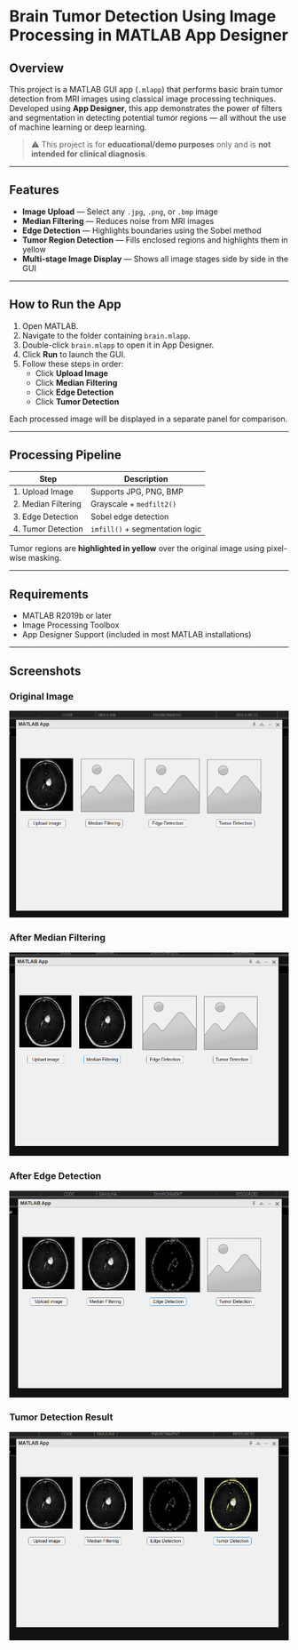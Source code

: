 # Brain Tumor Detection Using Image Processing in MATLAB App Designer

## Overview

This project is a MATLAB GUI app (`.mlapp`) that performs basic brain tumor detection from MRI images using classical image processing techniques. Developed using **App Designer**, this app demonstrates the power of filters and segmentation in detecting potential tumor regions — all without the use of machine learning or deep learning.

> ⚠️ This project is for **educational/demo purposes** only and is **not intended for clinical diagnosis**.

---

## Features

- **Image Upload** — Select any `.jpg`, `.png`, or `.bmp` image
- **Median Filtering** — Reduces noise from MRI images
- **Edge Detection** — Highlights boundaries using the Sobel method
- **Tumor Region Detection** — Fills enclosed regions and highlights them in yellow
- **Multi-stage Image Display** — Shows all image stages side by side in the GUI

---

##  How to Run the App

1. Open MATLAB.
2. Navigate to the folder containing `brain.mlapp`.
3. Double-click `brain.mlapp` to open it in App Designer.
4. Click **Run** to launch the GUI.
5. Follow these steps in order:
   - Click **Upload Image**
   - Click **Median Filtering**
   - Click **Edge Detection**
   - Click **Tumor Detection**

Each processed image will be displayed in a separate panel for comparison.

---

##  Processing Pipeline

| Step | Description |
|------|-------------|
| 1. Upload Image | Supports JPG, PNG, BMP |
| 2. Median Filtering | Grayscale + `medfilt2()` |
| 3. Edge Detection | Sobel edge detection |
| 4. Tumor Detection | `imfill()` + segmentation logic |

Tumor regions are **highlighted in yellow** over the original image using pixel-wise masking.

---

## Requirements

- MATLAB R2019b or later
- Image Processing Toolbox
- App Designer Support (included in most MATLAB installations)

---

## Screenshots

### Original Image
![Original](image1.png)

### After Median Filtering
![Median Filter](image2.png)

### After Edge Detection
![Edge Detection](image3.png)

### Tumor Detection Result
![Tumor Detection](image4.png)



